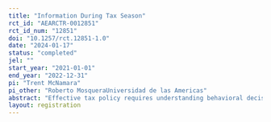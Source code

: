 ```yaml
---
title: "Information During Tax Season"
rct_id: "AEARCTR-0012851"
rct_id_num: "12851"
doi: "10.1257/rct.12851-1.0"
date: "2024-01-17"
status: "completed"
jel: ""
start_year: "2021-01-01"
end_year: "2022-12-31"
pi: "Trent McNamara"
pi_other: "Roberto MosqueraUniversidad de las Americas"
abstract: "Effective tax policy requires understanding behavioral decision-making. We investigate reciprocity and whether misperceptions about how the government allocates funds impacts taxpaying behaviors. In a combined survey and natural experiment with 2,000 self-employed workers, preferences and beliefs on government spending are elicited. In the case when revealing the actual distribution improves beliefs, government support increases (0.30 s.d.), views on taxes improve (0.24 s.d.), and affective polarization decreases (0.40 s.d.). Participants file fewer tax returns and declare less income. When beliefs are worsened, this results in more tax returns and larger declarations. Behavioral changes are consistent with free-riding and feelings of guilt. "
layout: registration
---
```


